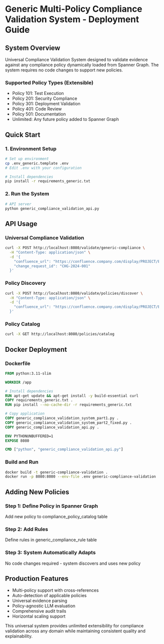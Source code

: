 # Generic Multi-Policy Compliance Validation System - Deployment Guide

## System Overview

Universal Compliance Validation System designed to validate evidence against any compliance policy dynamically loaded from Spanner Graph. The system requires no code changes to support new policies.

### Supported Policy Types (Extensible)
- Policy 101: Test Execution
- Policy 201: Security Compliance
- Policy 301: Deployment Validation  
- Policy 401: Code Review
- Policy 501: Documentation
- Unlimited: Any future policy added to Spanner Graph

## Quick Start

### 1. Environment Setup
```bash
# Set up environment
cp .env_generic.template .env
# Edit .env with your configuration

# Install dependencies
pip install -r requirements_generic.txt
```

### 2. Run the System
```bash
# API server
python generic_compliance_validation_api.py
```

## API Usage

### Universal Compliance Validation
```bash
curl -X POST http://localhost:8080/validate/generic-compliance \
  -H "Content-Type: application/json" \
  -d '{
    "confluence_url": "https://confluence.company.com/display/PROJECT/Evidence",
    "change_request_id": "CHG-2024-001"
  }'
```

### Policy Discovery
```bash
curl -X POST http://localhost:8080/validate/policies/discover \
  -H "Content-Type: application/json" \
  -d '{
    "confluence_url": "https://confluence.company.com/display/PROJECT/Evidence"
  }'
```

### Policy Catalog
```bash
curl -X GET http://localhost:8080/policies/catalog
```

## Docker Deployment

### Dockerfile
```dockerfile
FROM python:3.11-slim

WORKDIR /app

# Install dependencies
RUN apt-get update && apt-get install -y build-essential curl
COPY requirements_generic.txt .
RUN pip install --no-cache-dir -r requirements_generic.txt

# Copy application
COPY generic_compliance_validation_system_part1.py .
COPY generic_compliance_validation_system_part2_fixed.py .
COPY generic_compliance_validation_api.py .

ENV PYTHONUNBUFFERED=1
EXPOSE 8080

CMD ["python", "generic_compliance_validation_api.py"]
```

### Build and Run
```bash
docker build -t generic-compliance-validation .
docker run -p 8080:8080 --env-file .env generic-compliance-validation
```

## Adding New Policies

### Step 1: Define Policy in Spanner Graph
Add new policy to compliance_policy_catalog table

### Step 2: Add Rules
Define rules in generic_compliance_rule table

### Step 3: System Automatically Adapts
No code changes required - system discovers and uses new policy

## Production Features

- Multi-policy support with cross-references
- Auto-detection of applicable policies
- Universal evidence parsing
- Policy-agnostic LLM evaluation
- Comprehensive audit trails
- Horizontal scaling support

This universal system provides unlimited extensibility for compliance validation across any domain while maintaining consistent quality and explainability.
